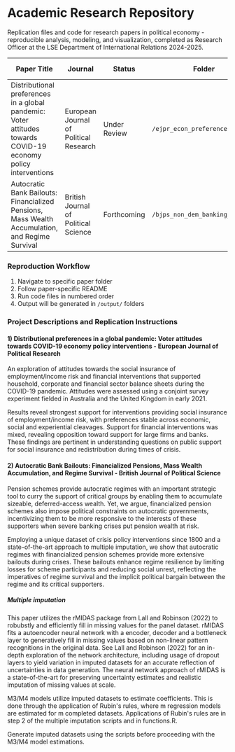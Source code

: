 # Academic Research Repository
Replication files and code for research papers in political economy - reproducible analysis, modeling, and visualization, completed as Research Officer at the LSE Department of International Relations 2024-2025.

| Paper Title | Journal | Status | Folder | Key Methods |
|--------------------------------|--------------------------|---------|------|-----------------|
| Distributional preferences in a global pandemic: Voter attitudes towards COVID-19 economy policy interventions | European Journal of Political Research | Under Review | `/ejpr_econ_preferences/` | Conjoint analysis, survey inference  |
|  Autocratic Bank Bailouts: Financialized Pensions, Mass Wealth Accumulation, and Regime Survival | British Journal of Political Science | Forthcoming | `/bjps_non_dem_banking_crises/` | multiple imputation, panel regression |

### Reproduction Workflow
1. Navigate to specific paper folder
2. Follow paper-specific README
3. Run code files in numbered order
4. Output will be generated in `/output/` folders

### Project Descriptions and Replication Instructions

#### 1) Distributional preferences in a global pandemic: Voter attitudes towards COVID-19 economy policy interventions - European Journal of Political Research

An exploration of attitudes towards the social insurance of employment/income risk and financial interventions that supported household, corporate and financial sector balance sheets during the COVID-19 pandemic. Attitudes were assessed using a conjoint survey experiment fielded in Australia and the United Kingdom in early 2021.

Results reveal strongest support for interventions providing social insurance of employment/income risk, with preferences stable across economic, social and experiential cleavages. Support for financial interventions was mixed, revealing opposition toward support for large firms and banks. These findings are pertinent in understanding questions on public support for social insurance and redistribution during times of crisis. 

#### 2) Autocratic Bank Bailouts: Financialized Pensions, Mass Wealth Accumulation, and Regime Survival - British Journal of Political Science

Pension schemes provide autocratic regimes with an important strategic tool to curry the support of critical groups by enabling them to accumulate sizeable, deferred-access wealth. Yet, we argue, financialized pension schemes also impose political constraints on autocratic governments, incentivizing them to be more responsive to the interests of these supporters when severe banking crises put pension wealth at risk.

Employing a unique dataset of crisis policy interventions since 1800 and a state-of-the-art approach to multiple imputation, we show that autocratic regimes with financialized pension schemes provide more extensive bailouts during crises. These bailouts enhance regime resilience by limiting losses for scheme participants and reducing social unrest, reflecting the imperatives of regime survival and the implicit political bargain between the regime and its critical supporters.

##### Multiple imputation

This paper utilizes the rMIDAS package from Lall and Robinson (2022) to robubstly and efficiently fill in missing values for the panel dataset. rMIDAS fits a autoencoder neural network with a encoder, decoder and a bottleneck layer to generatively fill in missing values based on non-linear pattern recognitions in the original data. See Lall and Robinson (2022) for an in-depth exploration of the network architecture, including usage of dropout layers to yield variation in imputed datasets for an accurate reflection of uncertainties in data generation. The neural network approach of rMIDAS is a state-of-the-art for preserving uncertainty estimates and realistic imputation of missing values at scale.    

M3/M4 models utilize imputed datasets to estimate coefficients. This is done through the application of Rubin's rules, where m regression models are estimated for m completed datasets. Applications of Rubin's rules are in step 2 of the multiple imputation scripts and in functions.R.  

Generate imputed datasets using the scripts before proceeding with the M3/M4 model estimations. 
